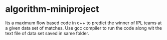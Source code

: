 # algorithm-miniproject
Its a maximum flow based code in c++ to predict the winner of IPL teams at a given data set of matches.
Use gcc compiler to run the code along wit the text file of data set saved in same folder.
